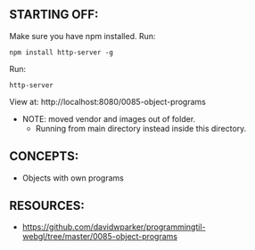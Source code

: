 ## STARTING OFF:

Make sure you have npm installed.
Run:
```
npm install http-server -g
```

Run:
```
http-server
```

View at: http://localhost:8080/0085-object-programs

* NOTE: moved vendor and images out of folder.
  * Running from main directory instead inside this directory.

## CONCEPTS:

* Objects with own programs

## RESOURCES:

* https://github.com/davidwparker/programmingtil-webgl/tree/master/0085-object-programs

